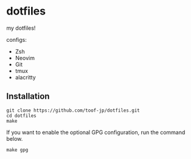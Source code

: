 # dotfiles
my dotfiles!

configs:
- Zsh
- Neovim
- Git
- tmux
- alacritty

## Installation
```
git clone https://github.com/toof-jp/dotfiles.git
cd dotfiles
make
```

If you want to enable the optional GPG configuration, run the command below.

```
make gpg
```

